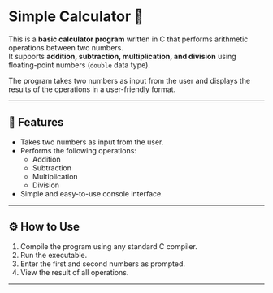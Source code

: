 # Simple Calculator 🧮  

This is a **basic calculator program** written in C that performs arithmetic operations between two numbers.  
It supports **addition, subtraction, multiplication, and division** using floating-point numbers (`double` data type).  

The program takes two numbers as input from the user and displays the results of the operations in a user-friendly format.  

---

## 📖 Features  
- Takes two numbers as input from the user.  
- Performs the following operations:  
  - Addition  
  - Subtraction  
  - Multiplication  
  - Division  
- Simple and easy-to-use console interface.  

---

## ⚙️ How to Use  
1. Compile the program using any standard C compiler.  
2. Run the executable.  
3. Enter the first and second numbers as prompted.  
4. View the result of all operations.  

---


